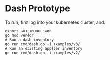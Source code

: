 # Dash Prototype

To run, first log into your kubernetes cluster, and:

```
export GO111MODULE=on
go mod vendor
# Run a dash inventory
go run cmd/dash.go -i examples/v3/
# Run an existing applier inventory
go run cmd/dash.go -i examples/v2/
```

